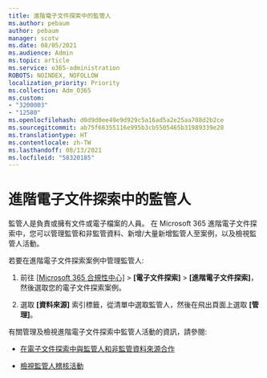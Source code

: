 ```yaml
---
title: 進階電子文件探索中的監管人
ms.author: pebaum
author: pebaum
manager: scotv
ms.date: 08/05/2021
ms.audience: Admin
ms.topic: article
ms.service: o365-administration
ROBOTS: NOINDEX, NOFOLLOW
localization_priority: Priority
ms.collection: Adm_O365
ms.custom:
- "3200003"
- "12580"
ms.openlocfilehash: d0d9d0ee49e9d929c5a16ad5a2e25aa708d2b2ce
ms.sourcegitcommit: ab75f66355116e995b3cb5505465b31989339e28
ms.translationtype: HT
ms.contentlocale: zh-TW
ms.lasthandoff: 08/13/2021
ms.locfileid: "58320185"
---
```

# <a name="custodians-in-advanced-ediscovery"></a>進階電子文件探索中的監管人

監管人是負責或擁有文件或電子檔案的人員。 在 Microsoft 365 進階電子文件探索中，您可以管理監管和非監管資料、新增/大量新增監管人至案例，以及檢視監管人活動。

若要在進階電子文件探索案例中管理監管人:

1. 前往 [[Microsoft 365 合規性中心]](https://compliance.microsoft.com/) > **[電子文件探索]** > **[進階電子文件探索]**，然後選取您的電子文件探索案例。

1. 選取 **[資料來源]** 索引標籤，從清單中選取監管人，然後在飛出頁面上選取 **[管理]**。

有關管理及檢視進階電子文件探索中監管人活動的資訊，請參閱:

- [在電子文件探索中與監管人和非監管資料來源合作](https://docs.microsoft.com/microsoft-365/compliance/managing-custodians)

- [檢視監管人稽核活動](https://docs.microsoft.com/microsoft-365/compliance/view-custodian-activity)